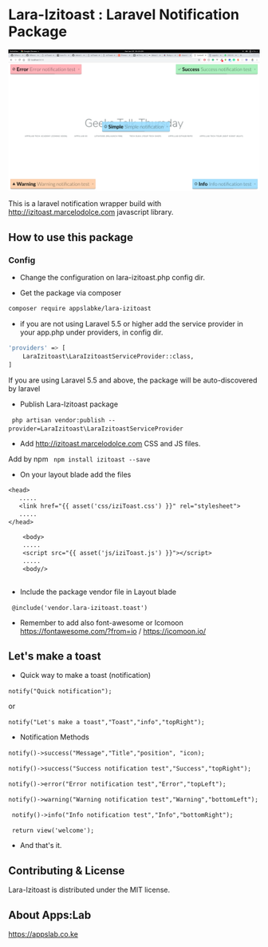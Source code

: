 # Lara-Izitoast : Laravel Notification Package

![Demo Image](lara-izitoast/izitoast.png?raw=true "Demo Image")

This is a laravel notification wrapper build with http://izitoast.marcelodolce.com javascript library.

## How to use this package

### Config

- Change the configuration on lara-izitoast.php config dir.

- Get the package via composer
``` bash 
composer require appslabke/lara-izitoast
```
- if you are not using Laravel 5.5 or higher add the service provider in your app.php under providers, in config dir.
``` bash
'providers' => [
    LaraIzitoast\LaraIzitoastServiceProvider::class,
]
```
If you are using Laravel 5.5 and above, the package will be auto-discovered by laravel

- Publish Lara-Izitoast package 

``` php artisan vendor:publish --provider=LaraIzitoast\LaraIzitoastServiceProvider```

- Add http://izitoast.marcelodolce.com CSS and JS files.

Add by npm ``` npm install izitoast --save```

- On your layout blade add the files

``` 
<head>
   .....
   <link href="{{ asset('css/iziToast.css') }}" rel="stylesheet">
   .....
</head>
```

``` 
    <body>
    .....
    <script src="{{ asset('js/iziToast.js') }}"></script>
    .....
    <body/>
    
```

- Include the package vendor file in Layout blade

``` @include('vendor.lara-izitoast.toast')```

- Remember to add also font-awesome or Icomoon https://fontawesome.com/?from=io / https://icomoon.io/

## Let's make a toast 

- Quick way to make a toast (notification)

```notify("Quick notification");```

or

``` notify("Let's make a toast","Toast","info","topRight"); ```
- Notification Methods

``` notify()->success("Message","Title","position", "icon); ```

``` notify()->success("Success notification test","Success","topRight"); ```

``` notify()->error("Error notification test","Error","topLeft"); ```
        
``` notify()->warning("Warning notification test","Warning","bottomLeft"); ```
        
``` notify()->info("Info notification test","Info","bottomRight");```
        
   ``` return view('welcome');```
   
 - And that's it.

## Contributing & License

Lara-Izitoast is distributed under the MIT license.

## About Apps:Lab
https://appslab.co.ke

